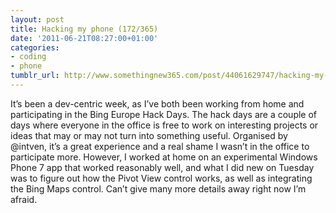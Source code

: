 ```yaml
---
layout: post
title: Hacking my phone (172/365)
date: '2011-06-21T08:27:00+01:00'
categories:
- coding
- phone
tumblr_url: http://www.somethingnew365.com/post/44061629747/hacking-my-phone-172365
---
```

It’s been a dev-centric week, as I’ve both been working from home and participating in the Bing Europe Hack Days.
The hack days are a couple of days where everyone in the office is free to work on interesting projects or ideas that may or may not turn into something useful. Organised by @intven, it’s a great experience and a real shame I wasn’t in the office to participate more.
However, I worked at home on an experimental Windows Phone 7 app that worked reasonably well, and what I did new on Tuesday was to figure out how the Pivot View control works, as well as integrating the Bing Maps control. Can’t give many more details away right now I’m afraid.
